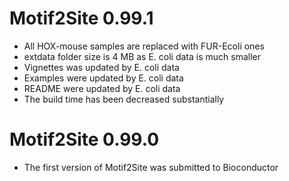 # Motif2Site 0.99.1

+ All HOX-mouse samples are replaced with FUR-Ecoli ones
+ extdata folder size is 4 MB as E. coli data is much smaller
+ Vignettes was updated by E. coli data
+ Examples were updated by E. coli data
+ README were updated by E. coli data
+ The build time has been decreased substantially


# Motif2Site 0.99.0

+ The first version of Motif2Site was submitted to Bioconductor
